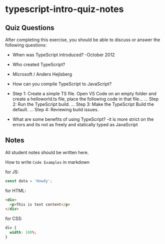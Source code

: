 # typescript-intro-quiz-notes

## Quiz Questions

After completing this exercise, you should be able to discuss or answer the following questions:

- When was TypeScript introduced?
  -October 2012

- Who created TypeScript?
- Microsoft / Anders Hejlsberg

- How can you compile TypeScript to JavaScript?
- Step 1: Create a simple TS file. Open VS Code on an empty folder and create a helloworld.ts file, place the following code in that file... ...
  Step 2: Run the TypeScript build. ...
  Step 3: Make the TypeScript Build the default. ...
  Step 4: Reviewing build issues.

- What are some benefits of using TypeScript?
  -it is more strict on the errors and its not as freely and statically typed as JavaScript

## Notes

All student notes should be written here.

How to write `Code Examples` in markdown

for JS:

```js
const data = 'Howdy';
```

for HTML:

```html
<div>
  <p>This is text content</p>
</div>
```

for CSS:

```css
div {
  width: 100%;
}
```
